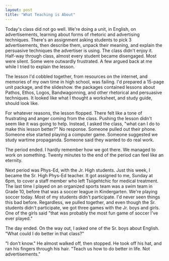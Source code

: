 ```yaml
---
layout: post
title: "What Teaching is About"
---
```


Today's class did not go well. We're doing a unit, in English, on advertisements, learning about forms of rhetoric and advertising techniques. There's an assignment asking students to pick 3 advertisements, then describe them, unpack their meaning, and explain the persuasive techniques the advertiser is using. The class didn't enjoy it. Half-way through class, almost every student became disengaged. Most were silent. Some were outwardly frustrated. A few argued back at me while I tried to explain the lesson.

The lesson I'd cobbled together, from resources on the internet, and memories of my own time in high school, was failing. I'd prepared a 15-page unit package, and the slideshow. the packages contained lessons about Pathos, Ethos, Logos, Bandwagonning, and other rhetorical and persuasive techniques. It looked like what I thought a worksheet, and study guide, should look like.

For whatever reasons, the lesson flopped. There felt like a tone of frustrating and anger coming from the class. Pushing the lesson didn't seem like it was going to help. Instead, I asked the class, "what can I do to make this lesson better?" No response. Someone pulled out their phone. Someone else started playing a computer game. Someone suggested we study wartime propaganda. Someone said they wanted to do real work.

The period ended. I hardly remember how we got there. We managed to work on something. Twenty minutes to the end of the period can feel like an eternity.

Next period was Phys-Ed, with the Jr. High students. Just this week, I became the Sr. High Phys-Ed teacher. It got assigned to me, Sunday at 6pm, to cover a staff member who left Tsiigehtchic for medical treatment. The last time I played on an organized sports team was a swim team in Grade 10, before that was a soccer league in Kindergarten. We're playing soccer today. Most of my students didn't participate. I'd never seen things this bad before. Regardless, we pulled together, and even though the Sr. students didn't participate, we got three games with the Jr. boys and girls. One of the girls said "that was probably the most fun game of soccer I've ever played."

The day ended. On the way out, I asked one of the Sr. boys about English. "What could I do better in that class?"

"I don't know." He almost walked off, then stopped. He took off his hat, and ran his fingers through his hair. "Teach us how to do better in life. Not advertisements."
